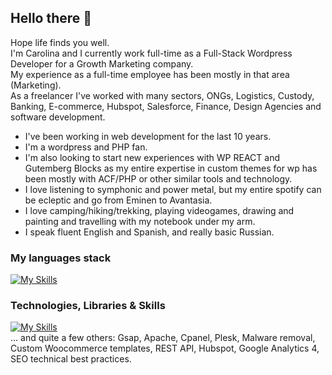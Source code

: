 ## Hello there 👋

 Hope life finds you well.  
 I'm Carolina and I currently work full-time as a Full-Stack Wordpress Developer for a Growth Marketing company.  
 My experience as a full-time employee has been mostly in that area (Marketing).   
 As a freelancer I've worked with many sectors, ONGs, Logistics, Custody, Banking, E-commerce, Hubspot, Salesforce,  Finance, Design Agencies and software development. 

 - I've been working in web development for the last 10 years. 
 - I'm a wordpress and PHP fan.   
 - I'm also looking to start new experiences with WP REACT and Gutemberg Blocks as my entire expertise in custom themes for wp has been mostly with ACF/PHP or other similar tools and technology. 
 - I love listening to symphonic and power metal, but my entire spotify can be ecleptic and go from Eminen to Avantasia.
 - I love camping/hiking/trekking, playing videogames, drawing and painting and travelling with my notebook under my arm. 
 - I speak fluent English and Spanish, and really basic Russian.

 
### My languages stack

[![My Skills](https://skillicons.dev/icons?i=html,css,js,php,mysql)](https://skillicons.dev)

### Technologies, Libraries & Skills

[![My Skills](https://skillicons.dev/icons?i=wordpress,jquery,gulp,aws,bitbucket,cloudflare,github,ai,npm,ps,postman,react,redis,sass,vscode,xd,figma)](https://skillicons.dev)   
... and quite a few others: Gsap, Apache, Cpanel, Plesk, Malware removal, Custom Woocommerce templates, REST API, Hubspot, Google Analytics 4, SEO technical best practices. 
